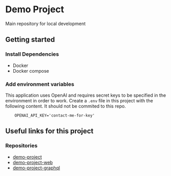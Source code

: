 # Demo Project

Main repository for local development

## Getting started

### Install Dependencies

- Docker
- Docker compose

### Add environment variables

This application uses OpenAI and requires secret keys to be specified in the environment in order to work. Create a `.env` file in this project with the following content. It should not be commited to this repo.

```
    OPENAI_API_KEY='contact-me-for-key'
```

## Useful links for this project

### Repositories

- [demo-project](https://github.com/alexdarland/demo-project)
- [demo-project-web](https://github.com/alexdarland/demo-project-web)
- [demo-project-graphql](https://github.com/alexdarland/demo-project-graphql)
